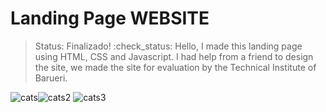 # Landing Page WEBSITE

> Status: Finalizado! :check_status:
Hello, I made this landing page using HTML, CSS and Javascript. I had help from a friend to 
design the site, we made the site for evaluation by the Technical Institute of Barueri.

![cats](https://user-images.githubusercontent.com/131183713/232938690-00b26e49-b4fa-4d01-bacb-6e6cf5626963.jpg)![cats2](https://user-images.githubusercontent.com/131183713/232939702-3b15f254-6c6e-4de6-a7ae-8d049b012d8a.jpg)
![cats3](https://user-images.githubusercontent.com/131183713/232940036-31fa5d2f-b3cb-434e-a83e-40c8657e2185.jpg)

